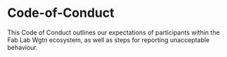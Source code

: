 # Code-of-Conduct
This Code of Conduct outlines our expectations of participants within the Fab Lab Wgtn ecosystem, as well as steps for reporting unacceptable behaviour. 
